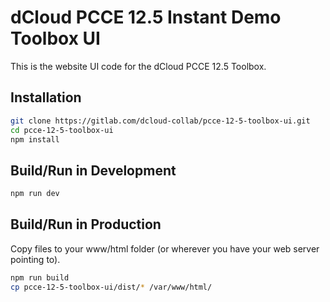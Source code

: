 # dCloud PCCE 12.5 Instant Demo Toolbox UI
This is the website UI code for the dCloud PCCE 12.5 Toolbox.

## Installation
```sh
git clone https://gitlab.com/dcloud-collab/pcce-12-5-toolbox-ui.git
cd pcce-12-5-toolbox-ui
npm install
```

## Build/Run in Development
```sh
npm run dev
```

## Build/Run in Production
Copy files to your www/html folder (or wherever you have your web server pointing to).
```sh
npm run build
cp pcce-12-5-toolbox-ui/dist/* /var/www/html/
```
